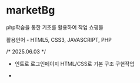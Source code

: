 # marketBg
php학습을 통한 기초를 활용하여 작업 쇼핑몰

활용언어 - HTML5, CSS3, JAVASCRIPT, PHP


/* 2025.06.03 */
- 인트로 로그인페이지 HTML/CSS로 기본 구조 구현작업

- 
